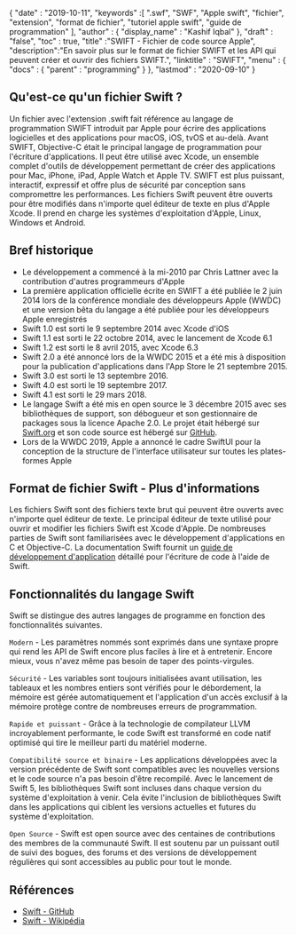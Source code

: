 {
  "date" : "2019-10-11",
  "keywords" :[ ".swf", "SWF", "Apple swift", "fichier", "extension", "format de fichier", "tutoriel apple swift", "guide de programmation" ],
  "author" : {
    "display_name" : "Kashif Iqbal"
},
  "draft" : "false",
  "toc" : true,
  "title" :"SWIFT - Fichier de code source Apple",
  "description":"En savoir plus sur le format de fichier SWIFT et les API qui peuvent créer et ouvrir des fichiers SWIFT.",
  "linktitle" : "SWIFT",
  "menu" : {
    "docs" : {
      "parent" : "programming"
}
},
  "lastmod" : "2020-09-10"
}

## Qu'est-ce qu'un fichier Swift ?

Un fichier avec l'extension .swift fait référence au langage de programmation SWIFT introduit par Apple pour écrire des applications logicielles et des applications pour macOS, iOS, tvOS et au-delà. Avant SWIFT, Objective-C était le principal langage de programmation pour l'écriture d'applications. Il peut être utilisé avec Xcode, un ensemble complet d'outils de développement permettant de créer des applications pour Mac, iPhone, iPad, Apple Watch et Apple TV. SWIFT est plus puissant, interactif, expressif et offre plus de sécurité par conception sans compromettre les performances. Les fichiers Swift peuvent être ouverts pour être modifiés dans n'importe quel éditeur de texte en plus d'Apple Xcode. Il prend en charge les systèmes d'exploitation d'Apple, Linux, Windows et Android.

## Bref historique

* Le développement a commencé à la mi-2010 par Chris Lattner avec la contribution d'autres programmeurs d'Apple
* La première application officielle écrite en SWIFT a été publiée le 2 juin 2014 lors de la conférence mondiale des développeurs Apple (WWDC) et une version bêta du langage a été publiée pour les développeurs Apple enregistrés
* Swift 1.0 est sorti le 9 septembre 2014 avec Xcode d'iOS
* Swift 1.1 est sorti le 22 octobre 2014, avec le lancement de Xcode 6.1
* Swift 1.2 est sorti le 8 avril 2015, avec Xcode 6.3
* Swift 2.0 a été annoncé lors de la WWDC 2015 et a été mis à disposition pour la publication d'applications dans l'App Store le 21 septembre 2015.
* Swift 3.0 est sorti le 13 septembre 2016.
* Swift 4.0 est sorti le 19 septembre 2017.
* Swift 4.1 est sorti le 29 mars 2018.
* Le langage Swift a été mis en open source le 3 décembre 2015 avec ses bibliothèques de support, son débogueur et son gestionnaire de packages sous la licence Apache 2.0. Le projet était hébergé sur [Swift.org](https://swift.org/) et son code source est hébergé sur [GitHub](https://github.com/apple/swift).
* Lors de la WWDC 2019, Apple a annoncé le cadre SwiftUI pour la conception de la structure de l'interface utilisateur sur toutes les plates-formes Apple

## Format de fichier Swift - Plus d'informations

Les fichiers Swift sont des fichiers texte brut qui peuvent être ouverts avec n'importe quel éditeur de texte. Le principal éditeur de texte utilisé pour ouvrir et modifier les fichiers Swift est Xcode d'Apple. De nombreuses parties de Swift sont familiarisées avec le développement d'applications en C et Objective-C. La documentation Swift fournit un [guide de développement d'application](https://docs.swift.org/swift-book/documentation/the-swift-programming-language/thebasics/) détaillé pour l'écriture de code à l'aide de Swift.

## Fonctionnalités du langage Swift

Swift se distingue des autres langages de programme en fonction des fonctionnalités suivantes.

`Modern` - Les paramètres nommés sont exprimés dans une syntaxe propre qui rend les API de Swift encore plus faciles à lire et à entretenir. Encore mieux, vous n'avez même pas besoin de taper des points-virgules.

`Sécurité` - Les variables sont toujours initialisées avant utilisation, les tableaux et les nombres entiers sont vérifiés pour le débordement, la mémoire est gérée automatiquement et l'application d'un accès exclusif à la mémoire protège contre de nombreuses erreurs de programmation.

`Rapide et puissant` - Grâce à la technologie de compilateur LLVM incroyablement performante, le code Swift est transformé en code natif optimisé qui tire le meilleur parti du matériel moderne.

`Compatibilité source et binaire` - Les applications développées avec la version précédente de Swift sont compatibles avec les nouvelles versions et le code source n'a pas besoin d'être recompilé. Avec le lancement de Swift 5, les bibliothèques Swift sont incluses dans chaque version du système d'exploitation à venir. Cela évite l'inclusion de bibliothèques Swift dans les applications qui ciblent les versions actuelles et futures du système d'exploitation.

`Open Source` - Swift est open source avec des centaines de contributions des membres de la communauté Swift. Il est soutenu par un puissant outil de suivi des bogues, des forums et des versions de développement régulières qui sont accessibles au public pour tout le monde.

## Références
* [Swift - GitHub](https://github.com/apple/swift)
* [Swift - Wikipédia](https://en.wikipedia.org/wiki/Swift_(programming_language))

